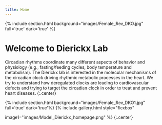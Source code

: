 ```yaml
---
title: Home
---
```

{% include section.html background="images/Female_Rev_DKO.jpg" full='true' dark='true' %}

# Welcome to Dierickx Lab

Circadian rhythms coordinate many different aspects of behavior and physiology (e.g., fasting/feeding cycles, body temperature and metabolism). The Dierickx lab is interested in the molecular mechanisms of the circadian clock driving rhythmic metabolic processes in the heart. We try to understand how deregulated clocks are leading to cardiovascular defects and trying to target the circadian clock in order to treat and prevent heart diseases.
{:.center}


{% include section.html background="images/Female_Rev_DKO1.jpg" full='true' dark='true'%}
{% include gallery.html style="flexbox"

image1="images/Model_Dierickx_homepage.png"
%}
{:.center}


<style>
  div{
 background-image=url("images/Female_Rev_DK.jpg");
 filter=opacity(100%);
 }
<\style>

